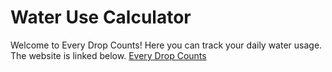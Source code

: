 # Water Use Calculator
Welcome to Every Drop Counts! Here you can track your daily water usage. The website is linked below. 
[Every Drop Counts](https://sarah-min.github.io/hackrpi-x/)
